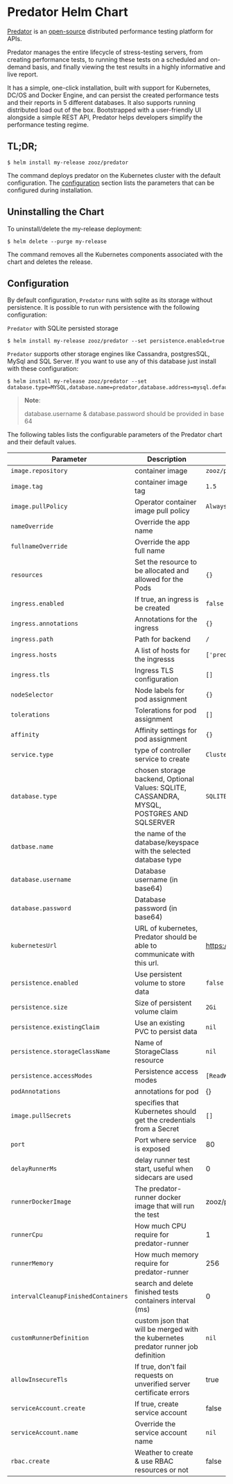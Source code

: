 # Predator Helm Chart

         
[Predator](https://predator.dev) is an [open-source](https://github.com/Zooz/predator) distributed performance testing platform for APIs.
                                    
Predator manages the entire lifecycle of stress-testing servers, from creating performance tests, to running these tests on a scheduled and on-demand basis, and finally viewing the test results in a highly informative and live report.

It has a simple, one-click installation, built with support for Kubernetes, DC/OS and Docker Engine, and can persist the created performance tests and their reports in 5 different databases. It also supports running distributed load out of the box. Bootstrapped with a user-friendly UI alongside a simple REST API, Predator helps developers simplify the performance testing regime.

## TL;DR;

```console
$ helm install my-release zooz/predator
```

The command deploys predator on the Kubernetes cluster with the default configuration. The [configuration](#configuration) section lists the parameters that can be configured during installation.

## Uninstalling the Chart

To uninstall/delete the my-release deployment:

```console
$ helm delete --purge my-release
```

The command removes all the Kubernetes components associated with the chart and deletes the release.

## Configuration

By default configuration, `Predator` runs with sqlite as its storage without persistence.
It is possible to run with persistence with the following configuration:

`Predator` with SQLite persisted storage 
```console
$ helm install my-release zooz/predator --set persistence.enabled=true
```

`Predator` supports other storage engines like Cassandra, postgresSQL, MySql and SQL Server.
If you want to use any of this database just install with these configuration:

```console
$ helm install my-release zooz/predator --set database.type=MYSQL,database.name=predator,database.address=mysql.default,database.password=cHJlZGF0b3I=,database.password=cHJlZGF0b3I=
```
> **Note**:
>
> database.username & database.password should be provided in base 64
>

The following tables lists the configurable parameters of the Predator chart and their default values.


| Parameter                           | Description                                                      | Default                                      |
| ------------------------------------| ---------------------------------------------------------------- | -------------------------------------------- |
| `image.repository`                  | container image                                                  | `zooz/predator`                              |
| `image.tag`                         | container image tag                                              | `1.5`                                        |
| `image.pullPolicy`                  | Operator container image pull policy                             | `Always`                                     |
| `nameOverride`                      | Override the app name                                            |                                              |
| `fullnameOverride`                  | Override the app full name                                       |                                              |
| `resources`                         | Set the resource to be allocated and allowed for the Pods        | `{}`                                         |
| `ingress.enabled`                   | If true, an ingress is be created                                | `false`
| `ingress.annotations`               | Annotations for the ingress                                      | `{}`
| `ingress.path`                      | Path for backend                                                 | `/`
| `ingress.hosts`                     | A list of hosts for the ingresss                                 | `['predator.local']`
| `ingress.tls`                       | Ingress TLS configuration                                        | `[]`
| `nodeSelector`                      | Node labels for pod assignment                                   | `{}`                                         |
| `tolerations`                       | Tolerations for pod assignment                                   | `[]`                                         |
| `affinity`                          | Affinity settings for pod assignment                             | `{}`                                         |
| `service.type`                      | type of controller service to create                             | `ClusterIP`
| `database.type`                     | chosen storage backend, Optional Values: SQLITE, CASSANDRA, MYSQL, POSTGRES AND SQLSERVER | `SQLITE`
| `datbase.name`                      | the name of the database/keyspace with the selected database type|
| `database.username`                 | Database username (in base64)                                    |                                              |
| `database.password`                 | Database password (in base64)                                    |                                              |
| `kubernetesUrl    `                 | URL of kubernetes, Predator should be able to communicate with this url. | https://kubernetes.default.svc       |
| `persistence.enabled`               | Use persistent volume to store data                               | `false`                                     |
| `persistence.size`                  | Size of persistent volume claim                                     | `2Gi`                                      |
| `persistence.existingClaim`         | Use an existing PVC to persist data                                 | `nil`                                       |
| `persistence.storageClassName`      | Name of StorageClass resource                                     | `nil`                                       |
| `persistence.accessModes`           | Persistence access modes                                            | `[ReadWriteOnce]`                           |
| `podAnnotations`                    | annotations for pod                                                           | {}                                   |
| `image.pullSecrets`                 | specifies that Kubernetes should get the credentials from a Secret  | `[]`                     |
| `port`                              | Port where service is exposed   | 80                                      |
| `delayRunnerMs`                     | delay runner test start, useful when sidecars are used   | 0                                      |
| `runnerDockerImage`                 | The predator-runner docker image that will run the test   | zooz/predator-runner:1.5                                      |
| `runnerCpu`                         | How much CPU require for predator-runner   | 1                                      |
| `runnerMemory`                      | How much memory require for predator-runner  | 256                                      |
| `intervalCleanupFinishedContainers` | search and delete finished tests containers interval (ms)   | 0                                      |
| `customRunnerDefinition`            | custom json that will be merged with the kubernetes predator runner job definition   | `nil`              |
| `allowInsecureTls`                  | If true, don't fail requests on unverified server certificate errors   | true                                      |
| `serviceAccount.create`             | If true, create service account  | false                                      |
| `serviceAccount.name`               | Override the service account name  | `nil`                                    |
| `rbac.create`                       | Weather to create & use RBAC resources or not | false                         |
